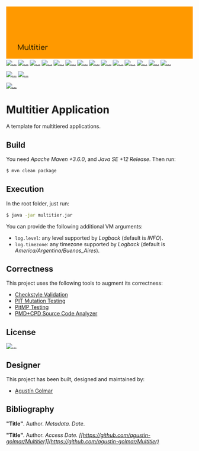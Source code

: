 [![...](.resource/image/readme-header.svg)](https://github.com/agustin-golmar/Multitier)
[![...](https://img.shields.io/badge/Java-v12-red.svg?logo=java&logoColor=white)](https://www.oracle.com/technetwork/java/javase/downloads/index.html)
[![...](https://img.shields.io/badge/Infer-v0.17.0-ffc210.svg?logo=facebook&logoColor=white)](https://fbinfer.com/)
[![...](https://img.shields.io/github/issues/agustin-golmar/Multitier?color=purple&label=issues&logo=git&logoColor=white)](https://github.com/agustin-golmar/Multitier/issues)
[![...](https://img.shields.io/badge/release-v0.0.0-blue.svg)](https://github.com/agustin-golmar/Multitier/releases)
[![...](https://www.travis-ci.com/agustin-golmar/Multitier.svg?branch=master)](https://www.travis-ci.com/agustin-golmar/Multitier)
[![...](https://snyk.io/test/github/agustin-golmar/Multitier/badge.svg?targetFile=pom.xml)](https://snyk.io/test/github/agustin-golmar/Multitier?targetFile=pom.xml)
[![...](https://img.shields.io/lgtm/alerts/g/agustin-golmar/Multitier.svg?logo=lgtm&logoWidth=18)](https://lgtm.com/projects/g/agustin-golmar/Multitier/alerts/)
[![...](https://codecov.io/gh/agustin-golmar/Multitier/branch/master/graph/badge.svg)](https://codecov.io/gh/agustin-golmar/Multitier)
[![...](https://api.codacy.com/project/badge/Grade/bc5b0a92562c487f877b48bacdf8e663)](https://app.codacy.com/app/agustin-golmar/Multitier?utm_source=github.com&utm_medium=referral&utm_content=agustin-golmar/Multitier&utm_campaign=Badge_Grade_Settings)
[![...](https://img.shields.io/lgtm/grade/java/g/agustin-golmar/Multitier.svg?logo=lgtm&logoWidth=18)](https://lgtm.com/projects/g/agustin-golmar/Multitier/context:java)
[![...](https://ci.appveyor.com/api/projects/status/9vpc18sb4k6wwl0c?svg=true)](https://ci.appveyor.com/project/agustin-golmar/multitier)
[![...](https://cloud.drone.io/api/badges/agustin-golmar/Multitier/status.svg)](https://cloud.drone.io/agustin-golmar/Multitier)
[![...](https://dev.azure.com/agustin-golmar/Multitier/_apis/build/status/agustin-golmar.Multitier?branchName=master)](https://dev.azure.com/agustin-golmar/Multitier/_build/latest?definitionId=3&branchName=master)
[![...](https://app.codeship.com/projects/22139b90-d38c-0137-df31-62d87e3fb128/status?branch=master)](https://app.codeship.com/projects/370115)

[![...](https://circleci.com/gh/agustin-golmar/Multitier/tree/master.svg?style=svg)](https://circleci.com/gh/agustin-golmar/Multitier/tree/master)
[![...](https://app.fossa.com/api/projects/git%2Bgithub.com%2Fagustin-golmar%2FMultitier.svg?type=small)](https://app.fossa.com/projects/git%2Bgithub.com%2Fagustin-golmar%2FMultitier?ref=badge_small)

[![...](https://sonarcloud.io/api/project_badges/quality_gate?project=agustin-golmar_Multitier)](https://sonarcloud.io/dashboard?id=agustin-golmar_Multitier)

# Multitier Application

A template for multitiered applications.

## Build

You need _Apache Maven +3.6.0_, and _Java SE +12 Release_. Then run:

```bash
$ mvn clean package
```

## Execution

In the root folder, just run:

```bash
$ java -jar multitier.jar
```

You can provide the following additional VM arguments:

* `log.level`: any level supported by _Logback_ (default is _INFO_).
* `log.timezone`: any timezone supported by _Logback_ (default is _America/Argentina/Buenos\_Aires_).

## Correctness

This project uses the following tools to augment its correctness:

* [Checkstyle Validation](https://checkstyle.org/)
* [PIT Mutation Testing](https://pitest.org/)
* [PitMP Testing](https://github.com/STAMP-project/pitmp-maven-plugin)
* [PMD+CPD Source Code Analyzer](https://pmd.github.io/)

## License

[![...](https://app.fossa.io/api/projects/git%2Bgithub.com%2Fagustin-golmar%2FMultitier.svg?type=large)](https://app.fossa.io/projects/git%2Bgithub.com%2Fagustin-golmar%2FMultitier?ref=badge_large)

## Designer

This project has been built, designed and maintained by:

* [Agustín Golmar](https://github.com/agustin-golmar)

## Bibliography

__"Title"__. Author. _Metadata. Date_.

__"Title"__. Author. _Access Date. [[https://github.com/agustin-golmar/Multitier]](https://github.com/agustin-golmar/Multitier)_
